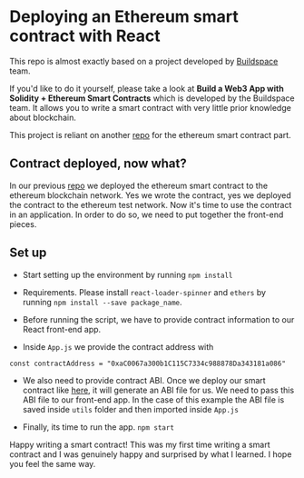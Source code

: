 # Deploying an Ethereum smart contract with React

This repo is almost exactly based on a project developed by [Buildspace](https://buildspace.so/) team. 

If you'd like to do it yourself, please take a look at <b>Build a Web3 App with Solidity + Ethereum Smart Contracts</b> which is developed by the Buildspace team. It allows you to write a smart contract with very little prior knowledge about blockchain.

This project is reliant on another [repo](https://github.com/ROZBEH/ethereum-smart-contract) for the ethereum smart contract part.


## Contract deployed, now what?

In our previous [repo](https://github.com/ROZBEH/ethereum-smart-contract) we deployed the ethereum smart contract to the ethereum blockchain network. Yes we wrote the contract, yes we deployed the contract to the ethereum test network. Now it's time to use the contract in an application. In order to do so, we need to put together the front-end pieces.



## Set up

- Start setting up the environment by running `npm install`

- Requirements. Please install `react-loader-spinner` and `ethers` by running `npm install --save package_name`.

- Before running the script, we have to provide contract information to our React front-end app. 

- Inside `App.js` we provide the contract address with 

```
const contractAddress = "0xaC0067a300b1C115C7334c988878Da343181a086"
```

- We also need to provide contract ABI. Once we deploy our smart contract like [here](https://github.com/ROZBEH/ethereum-smart-contract), it will generate an ABI file for us. We need to pass this ABI file to our front-end app. In the case of this example the ABI file is saved inside `utils` folder and then imported inside `App.js`

- Finally, its time to run the app. `npm start`

Happy writing a smart contract! This was my first time writing a smart contract and I was genuinely happy and surprised by what I learned. I hope you feel the same way. 